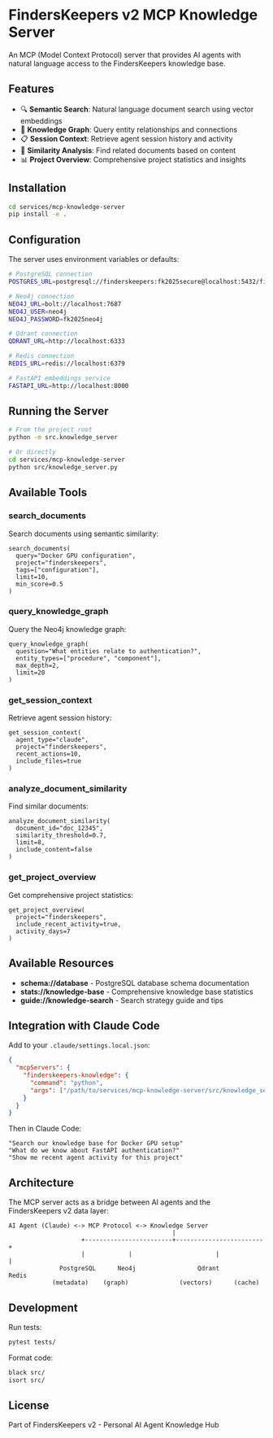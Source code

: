 # FindersKeepers v2 MCP Knowledge Server

An MCP (Model Context Protocol) server that provides AI agents with natural language access to the FindersKeepers knowledge base.

## Features

- 🔍 **Semantic Search**: Natural language document search using vector embeddings
- 🧠 **Knowledge Graph**: Query entity relationships and connections
- 📋 **Session Context**: Retrieve agent session history and activity
- 🔗 **Similarity Analysis**: Find related documents based on content
- 📊 **Project Overview**: Comprehensive project statistics and insights

## Installation

```bash
cd services/mcp-knowledge-server
pip install -e .
```

## Configuration

The server uses environment variables or defaults:

```bash
# PostgreSQL connection
POSTGRES_URL=postgresql://finderskeepers:fk2025secure@localhost:5432/finderskeepers_v2

# Neo4j connection  
NEO4J_URL=bolt://localhost:7687
NEO4J_USER=neo4j
NEO4J_PASSWORD=fk2025neo4j

# Qdrant connection
QDRANT_URL=http://localhost:6333

# Redis connection
REDIS_URL=redis://localhost:6379

# FastAPI embeddings service
FASTAPI_URL=http://localhost:8000
```

## Running the Server

```bash
# From the project root
python -m src.knowledge_server

# Or directly
cd services/mcp-knowledge-server
python src/knowledge_server.py
```

## Available Tools

### search_documents
Search documents using semantic similarity:
```
search_documents(
  query="Docker GPU configuration",
  project="finderskeepers",
  tags=["configuration"],
  limit=10,
  min_score=0.5
)
```

### query_knowledge_graph
Query the Neo4j knowledge graph:
```
query_knowledge_graph(
  question="What entities relate to authentication?",
  entity_types=["procedure", "component"],
  max_depth=2,
  limit=20
)
```

### get_session_context
Retrieve agent session history:
```
get_session_context(
  agent_type="claude",
  project="finderskeepers",
  recent_actions=10,
  include_files=true
)
```

### analyze_document_similarity
Find similar documents:
```
analyze_document_similarity(
  document_id="doc_12345",
  similarity_threshold=0.7,
  limit=8,
  include_content=false
)
```

### get_project_overview
Get comprehensive project statistics:
```
get_project_overview(
  project="finderskeepers",
  include_recent_activity=true,
  activity_days=7
)
```

## Available Resources

- **schema://database** - PostgreSQL database schema documentation
- **stats://knowledge-base** - Comprehensive knowledge base statistics
- **guide://knowledge-search** - Search strategy guide and tips

## Integration with Claude Code

Add to your `.claude/settings.local.json`:

```json
{
  "mcpServers": {
    "finderskeepers-knowledge": {
      "command": "python",
      "args": ["/path/to/services/mcp-knowledge-server/src/knowledge_server.py"]
    }
  }
}
```

Then in Claude Code:
```
"Search our knowledge base for Docker GPU setup"
"What do we know about FastAPI authentication?"
"Show me recent agent activity for this project"
```

## Architecture

The MCP server acts as a bridge between AI agents and the FindersKeepers v2 data layer:

```
AI Agent (Claude) <-> MCP Protocol <-> Knowledge Server
                                             |
                    +------------------------+------------------------+
                    |            |                       |            |
              PostgreSQL      Neo4j                 Qdrant        Redis
            (metadata)    (graph)              (vectors)      (cache)
```

## Development

Run tests:
```bash
pytest tests/
```

Format code:
```bash
black src/
isort src/
```

## License

Part of FindersKeepers v2 - Personal AI Agent Knowledge Hub